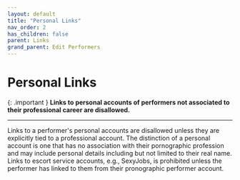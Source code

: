 ```yaml
---
layout: default
title: "Personal Links"
nav_order: 2
has_children: false
parent: Links
grand_parent: Edit Performers
---
```


# Personal Links

{: .important }
**Links to personal accounts of performers not associated to their professional career are disallowed.**

---

Links to a performer's personal accounts are disallowed unless they are explicitly tied to a professional account. The distinction of a personal account is one that has no association with their pornographic profession and may include personal details including but not limited to their real name. Links to escort service accounts, e.g., SexyJobs, is prohibited unless the performer has linked to them from their pronographic performer account.
